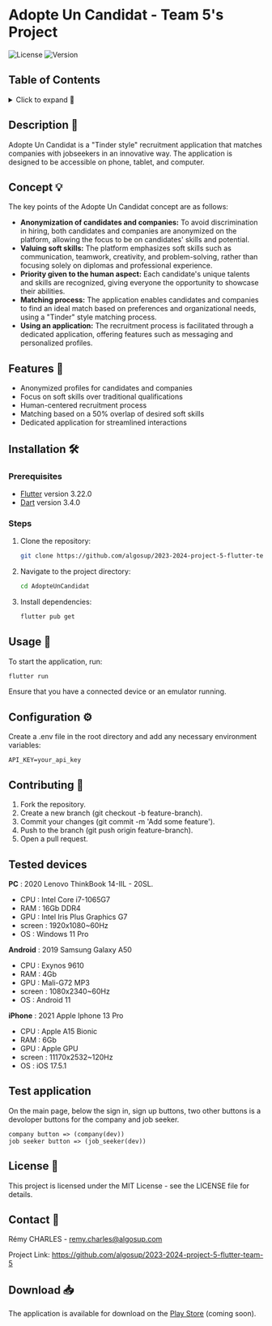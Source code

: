 # Adopte Un Candidat - Team 5's Project

![License](https://img.shields.io/badge/license-MIT-blue.svg) ![Version](https://img.shields.io/badge/version-1.0.0-green.svg)

## Table of Contents 

<details>

<summary>Click to expand 📜</summary>

- [Adopte Un Candidat - Team 5's Project](#adopte-un-candidat---team-5s-project)
  - [Table of Contents](#table-of-contents)
  - [Description 🔎](#description-)
  - [Concept 💡](#concept-)
  - [Features 🚀](#features-)
  - [Installation 🛠️](#installation-️)
    - [Prerequisites](#prerequisites)
    - [Steps](#steps)
  - [Usage 📲](#usage-)
  - [Configuration ⚙️](#configuration-️)
  - [Contributing 🤝](#contributing-)
  - [License 📝](#license-)
  - [Contact 📧](#contact-)
  - [Download 📥](#download-)

</details>

## Description 🔎
Adopte Un Candidat is a "Tinder style" recruitment application that matches companies with jobseekers in an innovative way. The application is designed to be accessible on phone, tablet, and computer.

## Concept 💡
The key points of the Adopte Un Candidat concept are as follows:

- **Anonymization of candidates and companies:** To avoid discrimination in hiring, both candidates and companies are anonymized on the platform, allowing the focus to be on candidates' skills and potential.
- **Valuing soft skills:** The platform emphasizes soft skills such as communication, teamwork, creativity, and problem-solving, rather than focusing solely on diplomas and professional experience.
- **Priority given to the human aspect:** Each candidate's unique talents and skills are recognized, giving everyone the opportunity to showcase their abilities.
- **Matching process:** The application enables candidates and companies to find an ideal match based on preferences and organizational needs, using a "Tinder" style matching process.
- **Using an application:** The recruitment process is facilitated through a dedicated application, offering features such as messaging and personalized profiles.

## Features 🚀
- Anonymized profiles for candidates and companies
- Focus on soft skills over traditional qualifications
- Human-centered recruitment process
- Matching based on a 50% overlap of desired soft skills
- Dedicated application for streamlined interactions

## Installation 🛠️

### Prerequisites
- [Flutter](https://flutter.dev/) version 3.22.0
- [Dart](https://dart.dev/) version 3.4.0

### Steps
1. Clone the repository:
    ```bash
    git clone https://github.com/algosup/2023-2024-project-5-flutter-team-5.git
    ```
2. Navigate to the project directory:
    ```bash
    cd AdopteUnCandidat
    ```
3. Install dependencies:
    ```bash
    flutter pub get
    ```

## Usage 📲

To start the application, run:
```bash
flutter run
```
Ensure that you have a connected device or an emulator running.

## Configuration ⚙️
Create a .env file in the root directory and add any necessary environment variables:

```env Copier le code
API_KEY=your_api_key
```
## Contributing 🤝

1. Fork the repository.
2. Create a new branch (git checkout -b feature-branch).
3. Commit your changes (git commit -m 'Add some feature').
4. Push to the branch (git push origin feature-branch).
5. Open a pull request.

## Tested devices

**PC** : 2020 Lenovo ThinkBook 14-IIL - 20SL.
- CPU : Intel Core i7-1065G7
- RAM : 16Gb DDR4
- GPU : Intel Iris Plus Graphics G7
- screen : 1920x1080~60Hz
- OS : Windows 11 Pro

**Android** : 2019 Samsung Galaxy A50

- CPU : Exynos 9610
- RAM : 4Gb
- GPU : Mali-G72 MP3
- screen : 1080x2340~60Hz
- OS : Android 11

**iPhone** : 2021 Apple Iphone 13 Pro

- CPU : Apple A15 Bionic
- RAM : 6Gb
- GPU : Apple GPU
- screen : 11170x2532~120Hz
- OS : iOS 17.5.1

## Test application

On the main page, below the sign in, sign up buttons, two other buttons is a devoloper buttons for the company and job seeker. 

```
company button => (company(dev))
job seeker button => (job_seeker(dev))
```

## License 📝

This project is licensed under the MIT License - see the LICENSE file for details.

## Contact 📧

Rémy CHARLES - remy.charles@algosup.com

Project Link: https://github.com/algosup/2023-2024-project-5-flutter-team-5

## Download 📥

The application is available for download on the [Play Store]() (coming soon).